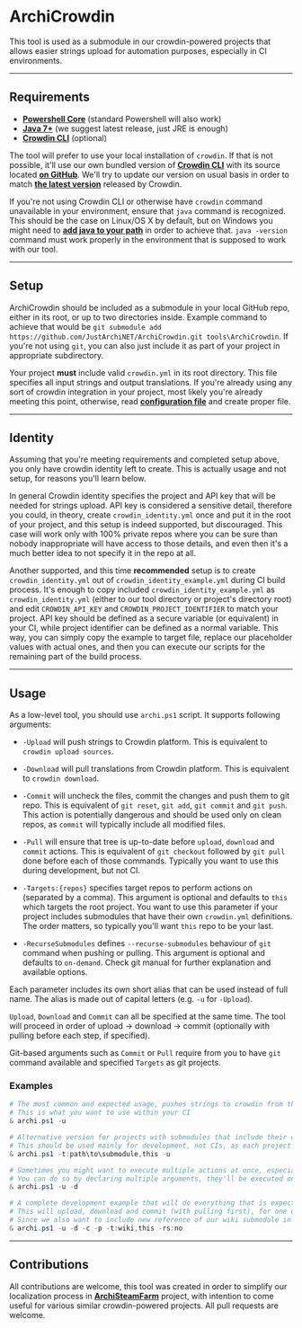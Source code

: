 # ArchiCrowdin

This tool is used as a submodule in our crowdin-powered projects that allows easier strings upload for automation purposes, especially in CI environments.

---

## Requirements

- **[Powershell Core](https://github.com/PowerShell/PowerShell)** (standard Powershell will also work)
- **[Java 7+](https://www.oracle.com/technetwork/java/javase/downloads/index.html)** (we suggest latest release, just JRE is enough)
- **[Crowdin CLI](https://support.crowdin.com/cli-tool/#installation)** (optional)

The tool will prefer to use your local installation of `crowdin`. If that is not possible, it'll use our own bundled version of **[Crowdin CLI](https://support.crowdin.com/cli-tool)** with its source located **[on GitHub](https://github.com/crowdin/crowdin-cli-2)**. We'll try to update our version on usual basis in order to match **[the latest version](https://downloads.crowdin.com/cli/v2/crowdin-cli.zip)** released by Crowdin.

If you're not using Crowdin CLI or otherwise have `crowdin` command unavailable in your environment, ensure that `java` command is recognized. This should be the case on Linux/OS X by default, but on Windows you might need to **[add java to your path](https://www.java.com/en/download/help/path.xml)** in order to achieve that. `java -version` command must work properly in the environment that is supposed to work with our tool.

---

## Setup

ArchiCrowdin should be included as a submodule in your local GitHub repo, either in its root, or up to two directories inside. Example command to achieve that would be `git submodule add https://github.com/JustArchiNET/ArchiCrowdin.git tools\ArchiCrowdin`. If you're not using `git`, you can also just include it as part of your project in appropriate subdirectory.

Your project **must** include valid `crowdin.yml` in its root directory. This file specifies all input strings and output translations. If you're already using any sort of crowdin integration in your project, most likely you're already meeting this point, otherwise, read **[configuration file](https://support.crowdin.com/configuration-file)** and create proper file.

---

## Identity

Assuming that you're meeting requirements and completed setup above, you only have crowdin identity left to create. This is actually usage and not setup, for reasons you'll learn below.

In general Crowdin identity specifies the project and API key that will be needed for strings upload. API key is considered a sensitive detail, therefore you could, in theory, create `crowdin_identity.yml` once and put it in the root of your project, and this setup is indeed supported, but discouraged. This case will work only with 100% private repos where you can be sure than nobody inappropriate will have access to those details, and even then it's a much better idea to not specify it in the repo at all.

Another supported, and this time **recommended** setup is to create `crowdin_identity.yml` out of `crowdin_identity_example.yml` during CI build process. It's enough to copy included `crowdin_identity_example.yml` as `crowdin_identity.yml` (either to our tool directory or project's directory root) and edit `CROWDIN_API_KEY` and `CROWDIN_PROJECT_IDENTIFIER` to match your project. API key should be defined as a secure variable (or equivalent) in your CI, while project identifier can be defined as a normal variable. This way, you can simply copy the example to target file, replace our placeholder values with actual ones, and then you can execute our scripts for the remaining part of the build process.

---

## Usage

As a low-level tool, you should use `archi.ps1` script. It supports following arguments:

- `-Upload` will push strings to Crowdin platform. This is equivalent to `crowdin upload sources`.
- `-Download` will pull translations from Crowdin platform. This is equivalent to `crowdin download`.
- `-Commit` will uncheck the files, commit the changes and push them to git repo. This is equivalent of `git reset`, `git add`, `git commit` and `git push`. This action is potentially dangerous and should be used only on clean repos, as `commit` will typically include all modified files.
- `-Pull` will ensure that tree is up-to-date before `upload`, `download` and `commit` actions. This is equivalent of `git checkout` followed by `git pull` done before each of those commands. Typically you want to use this during development, but not CI.

- `-Targets:{repos}` specifies target repos to perform actions on (separated by a comma). This argument is optional and defaults to `this` which targets the root project. You want to use this parameter if your project includes submodules that have their own `crowdin.yml` definitions. The order matters, so typically you'll want `this` repo to be your last.
- `-RecurseSubmodules` defines `--recurse-submodules` behaviour of `git` command when pushing or pulling. This argument is optional and defaults to `on-demand`. Check git manual for further explanation and available options.

Each parameter includes its own short alias that can be used instead of full name. The alias is made out of capital letters (e.g. `-u` for `-Upload`).

`Upload`, `Download` and `Commit` can all be specified at the same time. The tool will proceed in order of upload -> download -> commit (optionally with pulling before each step, if specified).

Git-based arguments such as `Commit` or `Pull` require from you to have `git` command available and specified `Targets` as git projects.

### Examples

```powershell
# The most common and expected usage, pushes strings to crowdin from this repo, defaults to -t:this
# This is what you want to use within your CI
& archi.ps1 -u

# Alternative version for projects with submodules that include their own crowdin.yml definitions
# This should be used mainly for development, not CIs, as each project should have its own CI process
& archi.ps1 -t:path\to\submodule,this -u

# Sometimes you might want to execute multiple actions at once, especially for syncing the tree (upload + download)
# You can do so by declaring multiple arguments, they'll be executed one after another in fixed order specified in usage
& archi.ps1 -u -d

# A complete development example that will do everything that is expected from crowdin integration
# This will upload, download and commit (with pulling first), for one of our submodules and the root project itself
# Since we also want to include new reference of our wiki submodule in the main project, we specified -rs:no which will avoid resetting it after being done with the wiki
& archi.ps1 -u -d -c -p -t:wiki,this -rs:no
```

---

## Contributions

All contributions are welcome, this tool was created in order to simplify our localization process in **[ArchiSteamFarm](https://github.com/JustArchiNET/ArchiSteamFarm)** project, with intention to come useful for various similar crowdin-powered projects. All pull requests are welcome.
